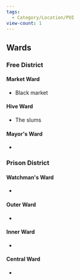 ```yaml
---
tags:
  - Category/Location/POI
view-count: 1
---
```


## Wards




### Free District

#### Market Ward
- Black market
#### Hive Ward
- The slums
#### Mayor's Ward
- 
### Prison District

#### Watchman's Ward
- 
#### Outer Ward
- 
#### Inner Ward
- 
#### Central Ward
- 
